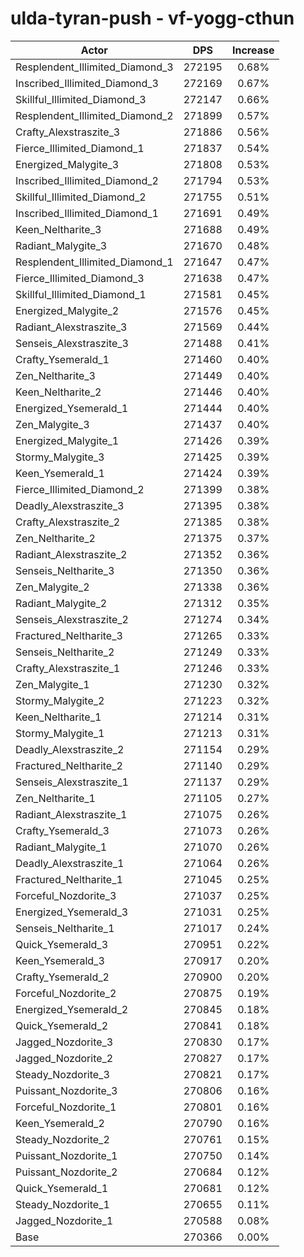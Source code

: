 # ulda-tyran-push - vf-yogg-cthun
| Actor | DPS | Increase |
|---|:---:|:---:|
|Resplendent_Illimited_Diamond_3|272195|0.68%|
|Inscribed_Illimited_Diamond_3|272169|0.67%|
|Skillful_Illimited_Diamond_3|272147|0.66%|
|Resplendent_Illimited_Diamond_2|271899|0.57%|
|Crafty_Alexstraszite_3|271886|0.56%|
|Fierce_Illimited_Diamond_1|271837|0.54%|
|Energized_Malygite_3|271808|0.53%|
|Inscribed_Illimited_Diamond_2|271794|0.53%|
|Skillful_Illimited_Diamond_2|271755|0.51%|
|Inscribed_Illimited_Diamond_1|271691|0.49%|
|Keen_Neltharite_3|271688|0.49%|
|Radiant_Malygite_3|271670|0.48%|
|Resplendent_Illimited_Diamond_1|271647|0.47%|
|Fierce_Illimited_Diamond_3|271638|0.47%|
|Skillful_Illimited_Diamond_1|271581|0.45%|
|Energized_Malygite_2|271576|0.45%|
|Radiant_Alexstraszite_3|271569|0.44%|
|Senseis_Alexstraszite_3|271488|0.41%|
|Crafty_Ysemerald_1|271460|0.40%|
|Zen_Neltharite_3|271449|0.40%|
|Keen_Neltharite_2|271446|0.40%|
|Energized_Ysemerald_1|271444|0.40%|
|Zen_Malygite_3|271437|0.40%|
|Energized_Malygite_1|271426|0.39%|
|Stormy_Malygite_3|271425|0.39%|
|Keen_Ysemerald_1|271424|0.39%|
|Fierce_Illimited_Diamond_2|271399|0.38%|
|Deadly_Alexstraszite_3|271395|0.38%|
|Crafty_Alexstraszite_2|271385|0.38%|
|Zen_Neltharite_2|271375|0.37%|
|Radiant_Alexstraszite_2|271352|0.36%|
|Senseis_Neltharite_3|271350|0.36%|
|Zen_Malygite_2|271338|0.36%|
|Radiant_Malygite_2|271312|0.35%|
|Senseis_Alexstraszite_2|271274|0.34%|
|Fractured_Neltharite_3|271265|0.33%|
|Senseis_Neltharite_2|271249|0.33%|
|Crafty_Alexstraszite_1|271246|0.33%|
|Zen_Malygite_1|271230|0.32%|
|Stormy_Malygite_2|271223|0.32%|
|Keen_Neltharite_1|271214|0.31%|
|Stormy_Malygite_1|271213|0.31%|
|Deadly_Alexstraszite_2|271154|0.29%|
|Fractured_Neltharite_2|271140|0.29%|
|Senseis_Alexstraszite_1|271137|0.29%|
|Zen_Neltharite_1|271105|0.27%|
|Radiant_Alexstraszite_1|271075|0.26%|
|Crafty_Ysemerald_3|271073|0.26%|
|Radiant_Malygite_1|271070|0.26%|
|Deadly_Alexstraszite_1|271064|0.26%|
|Fractured_Neltharite_1|271045|0.25%|
|Forceful_Nozdorite_3|271037|0.25%|
|Energized_Ysemerald_3|271031|0.25%|
|Senseis_Neltharite_1|271017|0.24%|
|Quick_Ysemerald_3|270951|0.22%|
|Keen_Ysemerald_3|270917|0.20%|
|Crafty_Ysemerald_2|270900|0.20%|
|Forceful_Nozdorite_2|270875|0.19%|
|Energized_Ysemerald_2|270845|0.18%|
|Quick_Ysemerald_2|270841|0.18%|
|Jagged_Nozdorite_3|270830|0.17%|
|Jagged_Nozdorite_2|270827|0.17%|
|Steady_Nozdorite_3|270821|0.17%|
|Puissant_Nozdorite_3|270806|0.16%|
|Forceful_Nozdorite_1|270801|0.16%|
|Keen_Ysemerald_2|270790|0.16%|
|Steady_Nozdorite_2|270761|0.15%|
|Puissant_Nozdorite_1|270750|0.14%|
|Puissant_Nozdorite_2|270684|0.12%|
|Quick_Ysemerald_1|270681|0.12%|
|Steady_Nozdorite_1|270655|0.11%|
|Jagged_Nozdorite_1|270588|0.08%|
|Base|270366|0.00%|
